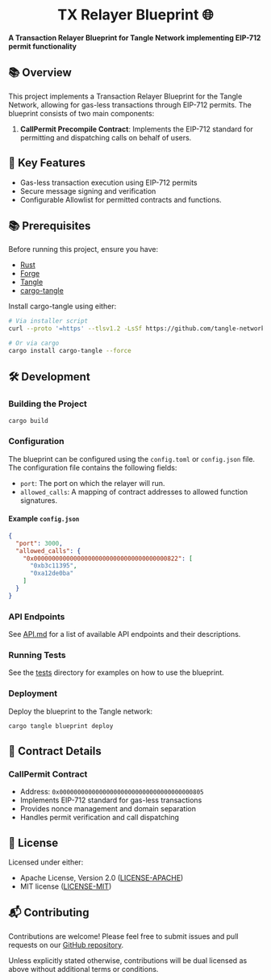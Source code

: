 # <h1 align="center"> TX Relayer Blueprint 🌐 </h1>

**A Transaction Relayer Blueprint for Tangle Network implementing EIP-712 permit functionality**

## 📚 Overview

This project implements a Transaction Relayer Blueprint for the Tangle Network, allowing for gas-less transactions through EIP-712 permits. The blueprint consists of two main components:

1. **CallPermit Precompile Contract**: Implements the EIP-712 standard for permitting and dispatching calls on behalf of users.

## 🔑 Key Features

- Gas-less transaction execution using EIP-712 permits
- Secure message signing and verification
- Configurable Allowlist for permitted contracts and functions.

## 📚 Prerequisites

Before running this project, ensure you have:

- [Rust](https://www.rust-lang.org/tools/install)
- [Forge](https://getfoundry.sh)
- [Tangle](https://github.com/tangle-network/tangle?tab=readme-ov-file#-getting-started-)
- [cargo-tangle](https://crates.io/crates/cargo-tangle)

Install cargo-tangle using either:

```bash
# Via installer script
curl --proto '=https' --tlsv1.2 -LsSf https://github.com/tangle-network/gadget/releases/download/cargo-tangle-v0.1.2/cargo-tangle-installer.sh | sh

# Or via cargo
cargo install cargo-tangle --force
```

## 🛠️ Development

### Building the Project

```bash
cargo build
```

### Configuration

The blueprint can be configured using the `config.toml` or `config.json` file. The configuration file contains the following fields:

- `port`: The port on which the relayer will run.
- `allowed_calls`: A mapping of contract addresses to allowed function signatures.

#### Example `config.json`

```json
{
  "port": 3000,
  "allowed_calls": {
    "0x0000000000000000000000000000000000000822": [
      "0xb3c11395",
      "0xa12de0ba"
    ]
  }
}
```

### API Endpoints

See [API.md](./API.md) for a list of available API endpoints and their descriptions.

### Running Tests

See the [tests](./tests) directory for examples on how to use the blueprint.

### Deployment

Deploy the blueprint to the Tangle network:

```bash
cargo tangle blueprint deploy
```

## 📖 Contract Details

### CallPermit Contract
- Address: `0x0000000000000000000000000000000000000805`
- Implements EIP-712 standard for gas-less transactions
- Provides nonce management and domain separation
- Handles permit verification and call dispatching

## 📜 License

Licensed under either:
* Apache License, Version 2.0 ([LICENSE-APACHE](LICENSE-APACHE))
* MIT license ([LICENSE-MIT](LICENSE-MIT))

## 📬 Contributing

Contributions are welcome! Please feel free to submit issues and pull requests on our [GitHub repository](https://github.com/tangle-network/blueprint-template/issues).

Unless explicitly stated otherwise, contributions will be dual licensed as above without additional terms or conditions.
